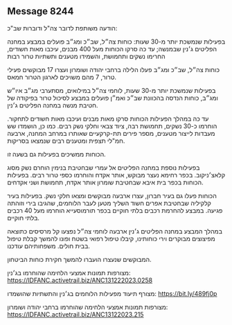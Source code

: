 ## Message 8244

הודעה משותפת לדובר צה"ל ודוברות שב"כ:

בפעילות שנמשכת יותר מ-30 שעות: כוחות צה״ל, שב״כ ומג״ב פועלים במבצע במחנה הפליטים ג׳נין שבמנשה; עד כה סרקו הכוחות מעל 400 מבנים, עיכבו מאות חשודים, החרימו נשקים ותחמושת, והשמידו מטענים ותשתיות טרור רבות

כוחות צה״ל, שב״כ ומג״ב פעלו הלילה ברחבי יהודה ושומרון ועצרו 17 מבוקשים פעילי טרור, 7 מהם משויכים לארגון הטרור חמאס.

בפעילות שנמשכת יותר מ-30 שעות, לוחמי צה״ל במילואים, מסתערבי מג״ב איו״ש ומג״ב, כוחות הנדסה בהכוונת שב״כ ואמ״ן פועלים במבצע לסיכול טרור בפיקודה של חטיבת מנשה במחנה הפליטים ג׳נין.

עד כה במהלך הפעילות הכוחות סרקו מאות מבנים ועיכבו מאות חשודים לתחקור. הוחרמו כ-30 נשקים, תחמושת רבה, ציוד צבאי וחלקי נשק רבים. כמו כן, הושמדו שש מעבדות לייצור מטענים, מספר פירים תת-קרקעיים שאותרו במרחב המחנה, ארבעה חמ"לי תצפית ומטענים רבים שנמצאו בסריקות.

הכוחות ממשיכים בפעילות גם בשעה זו.  

בפעילות נוספת במחנה הפליטים אל עמרי שבחטיבת בנימין הוחרם נשק מסוג קלאצ׳ניקוב. בכפר רחימא נעצר מבוקש, אותר אקדח והוחרמו כספי טרור רבים. בפעילות הכוחות בכפר בית איבא שבחטיבת שומרון אותר אקדח, תחמושת ושני אקדחים.

הכוחות פעלו גם בעיר חברון, עצרו ארבעה מבוקשים ומצאו חלקי נשק. בפעילות בעיר קלקיליה שבחטיבת אפרים חשוד השליך מטען לעבר הלוחמים, שהגיבו בירי וזוהתה פגיעה. במבצע להחרמת רכבים בלתי חוקיים בכפר תורמוסעייא הוחרמו מעל 40 רכבים בלתי חוקיים.

במהלך המבצע במחנה הפליטים ג׳נין ארבעה לוחמי צה״ל נפצעו קל מרסיסים כתוצאה מפיצוצים מבוקרים וירי כוחותינו, קיבלו טיפול רפואי בשטח ופונו להמשך קבלת טיפול בבית חולים. משפחותיהם עודכנו.

המבוקשים שנעצרו הועברו להמשך חקירת כוחות הביטחון.

מצורפות תמונות אמצעי הלחימה שהוחרמו בג׳נין: https://IDFANC.activetrail.biz/ANC131222023.0258

מצורף תיעוד מפעילות הלוחמים בג׳נין והתשתיות שהושמדו: https://bit.ly/489fj0p

מצורפות תמונות אמצעי הלחימה שהוחרמו ברחבי יהודה ושומרון: https://IDFANC.activetrail.biz/ANC13122023.215

